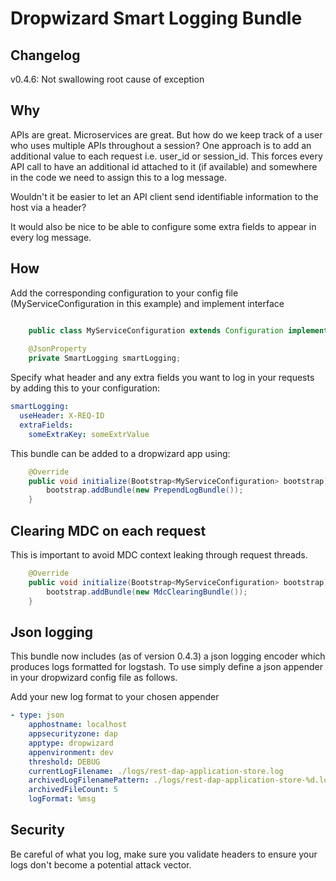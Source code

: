 # Dropwizard Smart Logging Bundle

## Changelog

v0.4.6: Not swallowing root cause of exception

## Why

APIs are great. Microservices are great. But how do we keep track of a user who uses multiple APIs throughout a session? 
One approach is to add an additional value to each request i.e. user_id or session_id. This forces every API call to have 
an additional id attached to it (if available) and somewhere in the code we need to assign this to a log message.

Wouldn't it be easier to let an API client send identifiable information to the host via a header?

It would also be nice to be able to configure some extra fields to appear in every log message.

## How

Add the corresponding configuration to your config file (MyServiceConfiguration in this example) and implement interface

```java

    public class MyServiceConfiguration extends Configuration implements PrependLogConfiguration
    
    @JsonProperty
    private SmartLogging smartLogging;
```

Specify what header and any extra fields you want to log in your requests by adding this to your configuration:

```YAML
smartLogging:
  useHeader: X-REQ-ID
  extraFields:
    someExtraKey: someExtrValue

```

This bundle can be added to a dropwizard app using:

```Java
    @Override
    public void initialize(Bootstrap<MyServiceConfiguration> bootstrap) {
        bootstrap.addBundle(new PrependLogBundle());
    }
```

## Clearing MDC on each request

This is important to avoid MDC context leaking through request threads.

```Java
    @Override
    public void initialize(Bootstrap<MyServiceConfiguration> bootstrap) {
        bootstrap.addBundle(new MdcClearingBundle());
    }
```

## Json logging
This bundle now includes (as of version 0.4.3) a json logging encoder which produces logs formatted for logstash. To use simply define a json appender in your dropwizard config file as follows.

Add your new log format to your chosen appender

```YAML
- type: json
    apphostname: localhost
    appsecurityzone: dap
    apptype: dropwizard
    appenvironment: dev
    threshold: DEBUG
    currentLogFilename: ./logs/rest-dap-application-store.log
    archivedLogFilenamePattern: ./logs/rest-dap-application-store-%d.log.gz
    archivedFileCount: 5
    logFormat: %msg
```

## Security

Be careful of what you log, make sure you validate headers to ensure your logs don't become a potential attack
vector.

